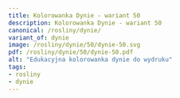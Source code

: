 ```yaml
---
title: Kolorowanka Dynie - wariant 50
description: Kolorowanka Dynie - wariant 50
canonical: /rosliny/dynie/
variant_of: dynie
image: /rosliny/dynie/50/dynie-50.svg
pdf: /rosliny/dynie/50/dynie-50.pdf
alt: "Edukacyjna kolorowanka dynie do wydruku"
tags:
- rosliny
- dynie
---
```

